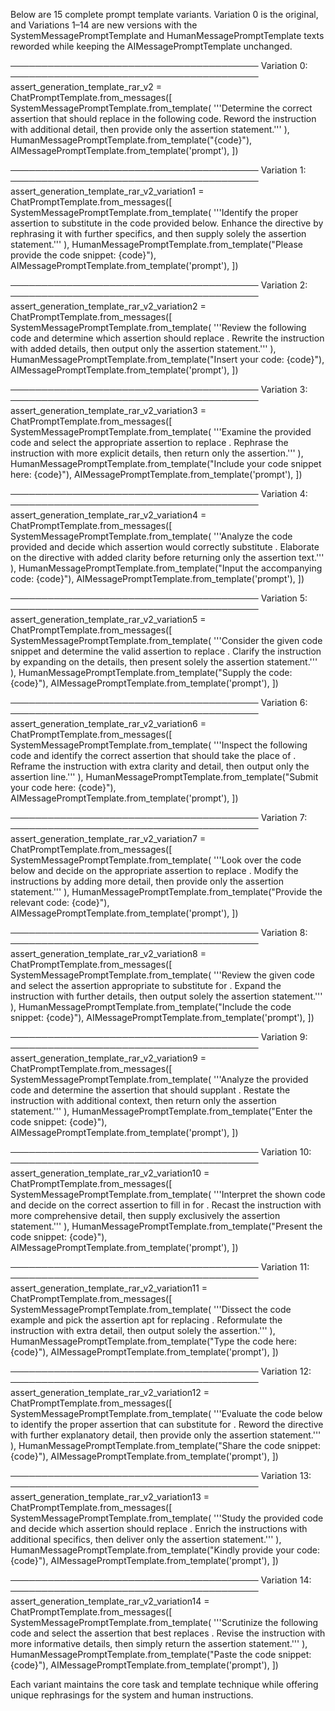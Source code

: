 Below are 15 complete prompt template variants. Variation 0 is the original, and Variations 1–14 are new versions with the SystemMessagePromptTemplate and HumanMessagePromptTemplate texts reworded while keeping the AIMessagePromptTemplate unchanged.

────────────────────────────────────────
Variation 0:
────────────────────────────────────────
assert_generation_template_rar_v2 = ChatPromptTemplate.from_messages([
    SystemMessagePromptTemplate.from_template(
        '''Determine the correct assertion that should replace <AssertPlaceHolder> in the following code.
Reword the instruction with additional detail, then provide only the assertion statement.'''
    ),
    HumanMessagePromptTemplate.from_template("{code}"),
    AIMessagePromptTemplate.from_template('prompt'),
])

────────────────────────────────────────
Variation 1:
────────────────────────────────────────
assert_generation_template_rar_v2_variation1 = ChatPromptTemplate.from_messages([
    SystemMessagePromptTemplate.from_template(
        '''Identify the proper assertion to substitute <AssertPlaceHolder> in the code provided below.
Enhance the directive by rephrasing it with further specifics, and then supply solely the assertion statement.'''
    ),
    HumanMessagePromptTemplate.from_template("Please provide the code snippet: {code}"),
    AIMessagePromptTemplate.from_template('prompt'),
])

────────────────────────────────────────
Variation 2:
────────────────────────────────────────
assert_generation_template_rar_v2_variation2 = ChatPromptTemplate.from_messages([
    SystemMessagePromptTemplate.from_template(
        '''Review the following code and determine which assertion should replace <AssertPlaceHolder>.
Rewrite the instruction with added details, then output only the assertion statement.'''
    ),
    HumanMessagePromptTemplate.from_template("Insert your code: {code}"),
    AIMessagePromptTemplate.from_template('prompt'),
])

────────────────────────────────────────
Variation 3:
────────────────────────────────────────
assert_generation_template_rar_v2_variation3 = ChatPromptTemplate.from_messages([
    SystemMessagePromptTemplate.from_template(
        '''Examine the provided code and select the appropriate assertion to replace <AssertPlaceHolder>.
Rephrase the instruction with more explicit details, then return only the assertion.'''
    ),
    HumanMessagePromptTemplate.from_template("Include your code snippet here: {code}"),
    AIMessagePromptTemplate.from_template('prompt'),
])

────────────────────────────────────────
Variation 4:
────────────────────────────────────────
assert_generation_template_rar_v2_variation4 = ChatPromptTemplate.from_messages([
    SystemMessagePromptTemplate.from_template(
        '''Analyze the code provided and decide which assertion would correctly substitute <AssertPlaceHolder>.
Elaborate on the directive with added clarity before returning only the assertion text.'''
    ),
    HumanMessagePromptTemplate.from_template("Input the accompanying code: {code}"),
    AIMessagePromptTemplate.from_template('prompt'),
])

────────────────────────────────────────
Variation 5:
────────────────────────────────────────
assert_generation_template_rar_v2_variation5 = ChatPromptTemplate.from_messages([
    SystemMessagePromptTemplate.from_template(
        '''Consider the given code snippet and determine the valid assertion to replace <AssertPlaceHolder>.
Clarify the instruction by expanding on the details, then present solely the assertion statement.'''
    ),
    HumanMessagePromptTemplate.from_template("Supply the code: {code}"),
    AIMessagePromptTemplate.from_template('prompt'),
])

────────────────────────────────────────
Variation 6:
────────────────────────────────────────
assert_generation_template_rar_v2_variation6 = ChatPromptTemplate.from_messages([
    SystemMessagePromptTemplate.from_template(
        '''Inspect the following code and identify the correct assertion that should take the place of <AssertPlaceHolder>.
Reframe the instruction with extra clarity and detail, then output only the assertion line.'''
    ),
    HumanMessagePromptTemplate.from_template("Submit your code here: {code}"),
    AIMessagePromptTemplate.from_template('prompt'),
])

────────────────────────────────────────
Variation 7:
────────────────────────────────────────
assert_generation_template_rar_v2_variation7 = ChatPromptTemplate.from_messages([
    SystemMessagePromptTemplate.from_template(
        '''Look over the code below and decide on the appropriate assertion to replace <AssertPlaceHolder>.
Modify the instructions by adding more detail, then provide only the assertion statement.'''
    ),
    HumanMessagePromptTemplate.from_template("Provide the relevant code: {code}"),
    AIMessagePromptTemplate.from_template('prompt'),
])

────────────────────────────────────────
Variation 8:
────────────────────────────────────────
assert_generation_template_rar_v2_variation8 = ChatPromptTemplate.from_messages([
    SystemMessagePromptTemplate.from_template(
        '''Review the given code and select the assertion appropriate to substitute for <AssertPlaceHolder>.
Expand the instruction with further details, then output solely the assertion statement.'''
    ),
    HumanMessagePromptTemplate.from_template("Include the code snippet: {code}"),
    AIMessagePromptTemplate.from_template('prompt'),
])

────────────────────────────────────────
Variation 9:
────────────────────────────────────────
assert_generation_template_rar_v2_variation9 = ChatPromptTemplate.from_messages([
    SystemMessagePromptTemplate.from_template(
        '''Analyze the provided code and determine the assertion that should supplant <AssertPlaceHolder>.
Restate the instruction with additional context, then return only the assertion statement.'''
    ),
    HumanMessagePromptTemplate.from_template("Enter the code snippet: {code}"),
    AIMessagePromptTemplate.from_template('prompt'),
])

────────────────────────────────────────
Variation 10:
────────────────────────────────────────
assert_generation_template_rar_v2_variation10 = ChatPromptTemplate.from_messages([
    SystemMessagePromptTemplate.from_template(
        '''Interpret the shown code and decide on the correct assertion to fill in for <AssertPlaceHolder>.
Recast the instruction with more comprehensive detail, then supply exclusively the assertion statement.'''
    ),
    HumanMessagePromptTemplate.from_template("Present the code snippet: {code}"),
    AIMessagePromptTemplate.from_template('prompt'),
])

────────────────────────────────────────
Variation 11:
────────────────────────────────────────
assert_generation_template_rar_v2_variation11 = ChatPromptTemplate.from_messages([
    SystemMessagePromptTemplate.from_template(
        '''Dissect the code example and pick the assertion apt for replacing <AssertPlaceHolder>.
Reformulate the instruction with extra detail, then output solely the assertion.'''
    ),
    HumanMessagePromptTemplate.from_template("Type the code here: {code}"),
    AIMessagePromptTemplate.from_template('prompt'),
])

────────────────────────────────────────
Variation 12:
────────────────────────────────────────
assert_generation_template_rar_v2_variation12 = ChatPromptTemplate.from_messages([
    SystemMessagePromptTemplate.from_template(
        '''Evaluate the code below to identify the proper assertion that can substitute for <AssertPlaceHolder>.
Reword the directive with further explanatory detail, then provide only the assertion statement.'''
    ),
    HumanMessagePromptTemplate.from_template("Share the code snippet: {code}"),
    AIMessagePromptTemplate.from_template('prompt'),
])

────────────────────────────────────────
Variation 13:
────────────────────────────────────────
assert_generation_template_rar_v2_variation13 = ChatPromptTemplate.from_messages([
    SystemMessagePromptTemplate.from_template(
        '''Study the provided code and decide which assertion should replace <AssertPlaceHolder>.
Enrich the instructions with additional specifics, then deliver only the assertion statement.'''
    ),
    HumanMessagePromptTemplate.from_template("Kindly provide your code: {code}"),
    AIMessagePromptTemplate.from_template('prompt'),
])

────────────────────────────────────────
Variation 14:
────────────────────────────────────────
assert_generation_template_rar_v2_variation14 = ChatPromptTemplate.from_messages([
    SystemMessagePromptTemplate.from_template(
        '''Scrutinize the following code and select the assertion that best replaces <AssertPlaceHolder>.
Revise the instruction with more informative details, then simply return the assertion statement.'''
    ),
    HumanMessagePromptTemplate.from_template("Paste the code snippet: {code}"),
    AIMessagePromptTemplate.from_template('prompt'),
])

Each variant maintains the core task and template technique while offering unique rephrasings for the system and human instructions.